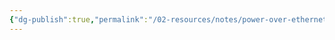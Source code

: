 ```yaml
---
{"dg-publish":true,"permalink":"/02-resources/notes/power-over-ethernet/","tags":["GFN/prüfungsrelevant/AP1/vorbereitung","empty"],"noteIcon":"","updated":"2025-03-11T10:58:58.000+01:00"}
---
```



